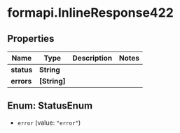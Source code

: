 # formapi.InlineResponse422

## Properties
Name | Type | Description | Notes
------------ | ------------- | ------------- | -------------
**status** | **String** |  |
**errors** | **[String]** |  |


<a name="StatusEnum"></a>
## Enum: StatusEnum


* `error` (value: `"error"`)





